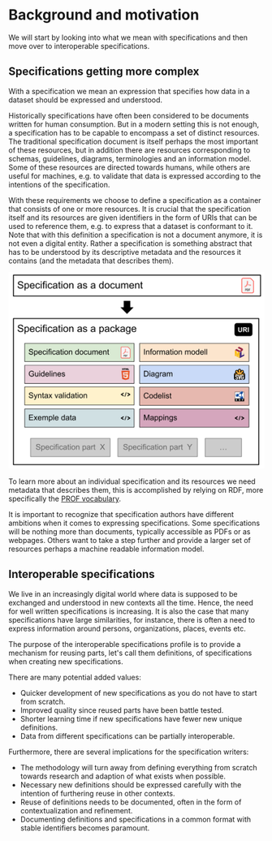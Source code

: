 # Background and motivation

We will start by looking into what we mean with specifications and then move over to interoperable specifications.

## Specifications getting more complex

With a specification we mean an expression that specifies how data in a dataset should be expressed and understood.

Historically specifications have often been considered to be documents written for human consumption. But in a modern setting this is not enough, a specification has to be capable to encompass a set of distinct resources. The traditional specification document is itself perhaps the most important of these resources, but in addition there are resources corresponding to schemas, guidelines, diagrams, terminologies and an information model. Some of these resources are directed towards humans, while others are useful for machines, e.g. to validate that data is expressed according to the intentions of the specification.

With these requirements we choose to define a specification as a container that consists of one or more resources. It is crucial that the specification itself and its resources are given identifiers in the form of URIs that can be used to reference them, e.g. to express that a dataset is conformant to it. Note that with this definition a specification is not a document anymore, it is not even a digital entity. Rather a specification is something abstract that has to be understood by its descriptive metadata and the resources it contains (and the metadata that describes them).

<img src="pics/specification_as_a_package.svg" width="800">

To learn more about an individual specification and its resources we need metadata that describes them, this is accomplished by relying on RDF, more specifically the [PROF vocabulary](https://www.w3.org/TR/dx-prof/).

It is important to recognize that specification authors have different ambitions when it comes to expressing specifications. Some specifications will be nothing more than documents, typically accessible as PDFs or as webpages. Others want to take a step further and provide a larger set of resources perhaps a machine readable information model.

## Interoperable specifications

We live in an increasingly digital world where data is supposed to be exchanged and understood in new contexts all the time. Hence, the need for well written specifications is increasing. It is also the case that many specifications have large similarities, for instance, there is often a need to express information around persons, organizations, places, events etc.

The purpose of the interoperable specifications profile is to provide a mechanism for reusing parts, let's call them definitions, of specifications when creating new specifications.

There are many potential added values:

* Quicker development of new specifications as you do not have to start from scratch.
* Improved quality since reused parts have been battle tested.
* Shorter learning time if new specifications have fewer new unique definitions.
* Data from different specifications can be partially interoperable.

Furthermore, there are several implications for the specification writers:

* The methodology will turn away from defining everything from scratch towards research and adaption of what exists when possible.
* Necessary new definitions should be expressed carefully with the intention of furthering reuse in other contexts.
* Reuse of definitions needs to be documented, often in the form of contextualization and refinement.
* Documenting definitions and specifications in a common format with stable identifiers becomes paramount.
